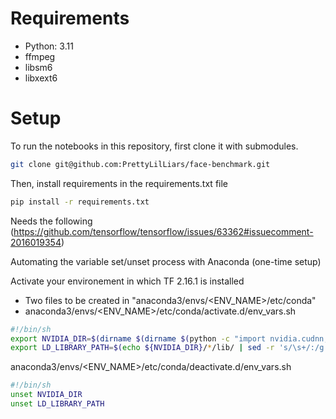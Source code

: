 # Requirements
- Python: 3.11
- ffmpeg
- libsm6
- libxext6

# Setup
To run the notebooks in this repository, first clone it with submodules.
```sh
git clone git@github.com:PrettyLilLiars/face-benchmark.git
```
Then, install requirements in the requirements.txt file
```sh
pip install -r requirements.txt
```

Needs the following (https://github.com/tensorflow/tensorflow/issues/63362#issuecomment-2016019354)

Automating the variable set/unset process with Anaconda (one-time setup)

Activate your environement in which TF 2.16.1 is installed
- Two files to be created in "anaconda3/envs/<ENV_NAME>/etc/conda"
- anaconda3/envs/<ENV_NAME>/etc/conda/activate.d/env_vars.sh
```sh
#!/bin/sh
export NVIDIA_DIR=$(dirname $(dirname $(python -c "import nvidia.cudnn;print(nvidia.cudnn.__file__)")))
export LD_LIBRARY_PATH=$(echo ${NVIDIA_DIR}/*/lib/ | sed -r 's/\s+/:/g')${LD_LIBRARY_PATH:+:${LD_LIBRARY_PATH}}
```

anaconda3/envs/<ENV_NAME>/etc/conda/deactivate.d/env_vars.sh
```sh
#!/bin/sh
unset NVIDIA_DIR
unset LD_LIBRARY_PATH
```
